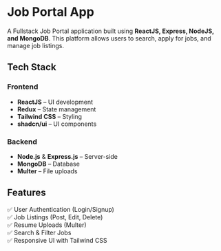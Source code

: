 # **Job Portal App**  
A Fullstack Job Portal application built using **ReactJS, Express, NodeJS, and MongoDB**. This platform allows users to search, apply for jobs, and manage job listings.  

## **Tech Stack**  
### **Frontend**  
- **ReactJS** – UI development  
- **Redux** – State management  
- **Tailwind CSS** – Styling  
- **shadcn/ui** – UI components  

### **Backend**  
- **Node.js** & **Express.js** – Server-side  
- **MongoDB** – Database  
- **Multer** – File uploads  

## **Features**  
✅ User Authentication (Login/Signup)  
✅ Job Listings (Post, Edit, Delete)  
✅ Resume Uploads (Multer)  
✅ Search & Filter Jobs  
✅ Responsive UI with Tailwind CSS  
